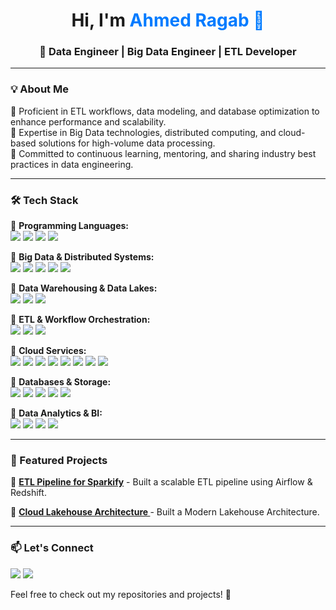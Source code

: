 <div align="center">
  <h1>Hi, I'm <span style="color: #007BFF;">Ahmed Ragab 👋</span></h1>
  <h3>🚀 Data Engineer | Big Data Engineer | ETL Developer</h3>
</div>

---

### 💡 About Me

🔹 Proficient in ETL workflows, data modeling, and database optimization to enhance performance and scalability.  
🔹 Expertise in Big Data technologies, distributed computing, and cloud-based solutions for high-volume data processing.  
🔹 Committed to continuous learning, mentoring, and sharing industry best practices in data engineering.  

---

### 🛠 Tech Stack

🔹 **Programming Languages:**  
<img src="https://img.shields.io/badge/Python-306998?style=flat&logo=python&logoColor=white"> <img src="https://img.shields.io/badge/SQL-025E8C?style=flat&logo=postgresql&logoColor=white"> <img src="https://img.shields.io/badge/Bash-4EAA25?style=flat&logo=gnu-bash&logoColor=white"> <img src="https://img.shields.io/badge/Shell%20Scripting-0078D4?style=flat&logo=powershell&logoColor=white">  

🔹 **Big Data & Distributed Systems:**  
<img src="https://img.shields.io/badge/Apache%20Spark-E25A1C?style=flat&logo=apachespark&logoColor=white"> <img src="https://img.shields.io/badge/Apache%20Hadoop-FCCB06?style=flat&logo=apachehadoop&logoColor=black"> <img src="https://img.shields.io/badge/Apache%20Hive-E48E00?style=flat&logo=apachehive&logoColor=black"> <img src="https://img.shields.io/badge/Apache%20Iceberg-1D80C3?style=flat&logo=apache&logoColor=white"> <img src="https://img.shields.io/badge/Apache%20Impala-A2261E?style=flat&logo=apache&logoColor=white">  

🔹 **Data Warehousing & Data Lakes:**  
<img src="https://img.shields.io/badge/Amazon%20Redshift-6E57E0?style=flat&logo=amazonaws&logoColor=white"> <img src="https://img.shields.io/badge/HDFS-004E7C?style=flat&logo=apachehadoop&logoColor=white"> <img src="https://img.shields.io/badge/Amazon%20S3-559A35?style=flat&logo=amazons3&logoColor=white">  

🔹 **ETL & Workflow Orchestration:**  
<img src="https://img.shields.io/badge/Apache%20Airflow-007A88?style=flat&logo=apacheairflow&logoColor=white"> <img src="https://img.shields.io/badge/Apache%20Oozie-D95D02?style=flat"> <img src="https://img.shields.io/badge/Apache%20NiFi-006D77?style=flat&logo=apache&logoColor=white">  

🔹 **Cloud Services:**  
<img src="https://img.shields.io/badge/AWS-232F3E?style=flat&logo=amazonaws&logoColor=FF9900"> <img src="https://img.shields.io/badge/S3-559A35?style=flat&logo=amazons3&logoColor=white"> <img src="https://img.shields.io/badge/EC2-FF9900?style=flat&logo=amazonaws&logoColor=white"> <img src="https://img.shields.io/badge/Lambda-F7A80D?style=flat&logo=awslambda&logoColor=white"> <img src="https://img.shields.io/badge/Glue-8D44AD?style=flat&logo=apachehive&logoColor=white"> <img src="https://img.shields.io/badge/EMR-2F3E56?style=flat&logo=amazonaws&logoColor=white"> <img src="https://img.shields.io/badge/RDS-527FFF?style=flat&logo=amazonrds&logoColor=white"> <img src="https://img.shields.io/badge/VPC-0073E6?style=flat&logo=amazonaws&logoColor=white">  

🔹 **Databases & Storage:**  
<img src="https://img.shields.io/badge/PostgreSQL-316192?style=flat&logo=postgresql&logoColor=white"> <img src="https://img.shields.io/badge/MySQL-00758F?style=flat&logo=mysql&logoColor=white"> <img src="https://img.shields.io/badge/MongoDB-3FA037?style=flat&logo=mongodb&logoColor=white"> <img src="https://img.shields.io/badge/Cassandra-1287B1?style=flat&logo=apachecassandra&logoColor=white"> <img src="https://img.shields.io/badge/DynamoDB-466BB0?style=flat&logo=amazondynamodb&logoColor=white">  

🔹 **Data Analytics & BI:**  
<img src="https://img.shields.io/badge/Tibco%20Spotfire-0074A2?style=flat&logo=tibco&logoColor=white"> <img src="https://img.shields.io/badge/Power%20BI-F2C811?style=flat&logo=powerbi&logoColor=black"> <img src="https://img.shields.io/badge/Jupyter%20Notebooks-EF8236?style=flat&logo=jupyter&logoColor=white"> <img src="https://img.shields.io/badge/Excel-207245?style=flat&logo=microsoftexcel&logoColor=white">  

---

### 📌 Featured Projects

🚀 **[ETL Pipeline for Sparkify](#)** - Built a scalable ETL pipeline using Airflow & Redshift.

🚀 **[Cloud Lakehouse Architecture ](#)** - Built a Modern Lakehouse Architecture.

---

### 📫 Let's Connect
<p align="left">
    <a href="https://www.linkedin.com/in/ahmedragab-aq/"><img src="https://img.shields.io/badge/LinkedIn-0077B5?style=flat&logo=linkedin&logoColor=white"></a>
    <a href="https://github.com/AhmedRagab01"><img src="https://img.shields.io/badge/GitHub-181717?style=flat&logo=github&logoColor=white"></a>
</p>

Feel free to check out my repositories and projects! 🚀

